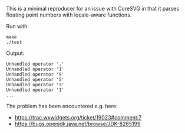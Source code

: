 This is a minimal reproducer for an issue with CoreSVG in that
it parses floating point numbers with locale-aware functions.

Run with:

    make
    ./test

Output:

    Unhandled operator '.'
    Unhandled operator '1'
    Unhandled operator '9'
    Unhandled operator '5'
    Unhandled operator '3'
    Unhandled operator '1'
    ...

The problem has been encountered e.g. here:

- https://trac.wxwidgets.org/ticket/19023#comment:7
- https://bugs.openjdk.java.net/browse/JDK-8265199
